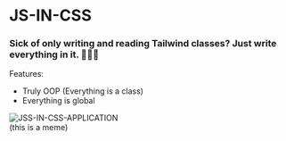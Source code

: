 # JS-IN-CSS

### Sick of only writing and reading Tailwind classes? Just write everything in it. 🤟😎🤟

Features:

-   Truly OOP (Everything is a class)
-   Everything is global

![JSS-IN-CSS-APPLICATION](https://i.ibb.co/VSyHZ91/79-K4-nl-ARzq-ktn-Nafevg.png)
\
(this is a meme)
